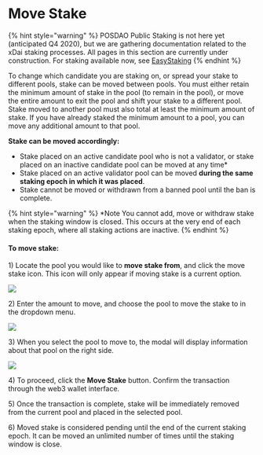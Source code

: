 # Move Stake



{% hint style="warning" %}
POSDAO Public Staking is not here yet \(anticipated Q4 2020\), but we are gathering documentation related to the xDai staking processes. All pages in this section are currently under construction. For staking available now, see [EasyStaking](../../easy-staking/)
{% endhint %}

To change which candidate you are staking on, or spread your stake to different pools, stake can be moved between pools. You must either retain the minimum amount of stake in the pool \(to remain in the pool\), or move the entire amount to exit the pool and shift your stake to a different pool. Stake moved to another pool must also total at least the minimum amount of stake. If you have already staked the minimum amount to a pool, you can move any additional amount to that pool.

**Stake can be moved accordingly:**

* Stake placed on an active candidate pool who is not a validator, or stake placed on an inactive candidate pool can be moved at any time\*
* Stake placed on an active validator pool can be moved **during the same staking epoch in which it was placed**.
* Stake cannot be moved or withdrawn from a banned pool until the ban is complete.

{% hint style="warning" %}
\*Note You cannot add, move or withdraw stake when the staking window is closed. This occurs at the very end of each staking epoch, where all staking actions are inactive.
{% endhint %}

#### To move stake:

1\) Locate the pool you would like to **move stake from**, and click the move stake icon. This icon will only appear if moving stake is a current option.

![](../../../.gitbook/assets/move_stake_1.png)

2\) Enter the amount to move, and choose the pool to move the stake to in the dropdown menu.

![](../../../.gitbook/assets/move_stake_2.png)

3\) When you select the pool to move to, the modal will display information about that pool on the right side.

![](../../../.gitbook/assets/move_stake_3.png)

4\) To proceed, click the **Move Stake** button. Confirm the transaction through the web3 wallet interface.

5\) Once the transaction is complete, stake will be immediately removed from the current pool and placed in the selected pool.

6\) Moved stake is considered pending until the end of the current staking epoch. It can be moved an unlimited number of times until the staking window is close.

